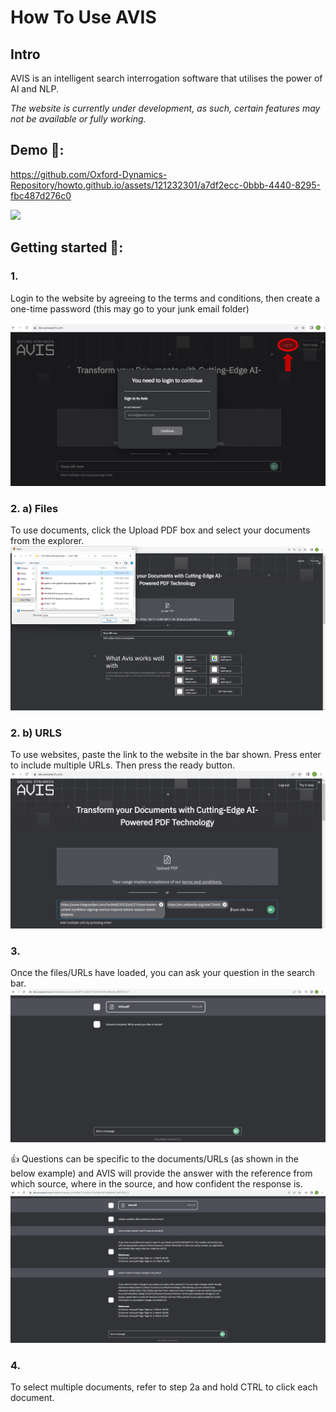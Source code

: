 # How To Use AVIS

## Intro
AVIS is an intelligent search interrogation software that utilises the power of AI and NLP.

_The website is currently under development, as such, certain features may not be available or fully working._

## Demo 🎥:

https://github.com/Oxford-Dynamics-Repository/howto.github.io/assets/121232301/a7df2ecc-0bbb-4440-8295-fbc487d276c0

[<img src="https://static.vecteezy.com/system/resources/previews/000/574/204/original/vector-sign-of-download-icon.jpg" width="5%">](https://github.com/Oxford-Dynamics-Repository/howto.github.io/assets/121232301/a7df2ecc-0bbb-4440-8295-fbc487d276c0 "Demo video")

## Getting started 🚀:
### 1. 
Login to the website by agreeing to the terms and conditions, then create a one-time password (this may go to your junk email folder)

![Screenshot of login screen.](img/login.png)

### 2. a) Files
   To use documents, click the Upload PDF box and select your documents from the explorer. 
   ![Screenshot of loading files.](img/pdfs.png)
   
### 2. b) URLS
   To use websites, paste the link to the website in the bar shown. Press enter to include multiple URLs. Then press the ready button.
![Screenshot of loading URLs.](img/urls.png)

### 3. 
Once the files/URLs have loaded, you can ask your question in the search bar.
![Screenshot of loaded screen.](img/loaded.png)

   👍 Questions can be specific to the documents/URLs (as shown in the below example) and AVIS will provide the answer with the reference from which source, where in the source, and how confident the response is.
![Screenshot of example questions.](img/questions.png)

### 4.
To select multiple documents, refer to step 2a and hold CTRL to click each document.

